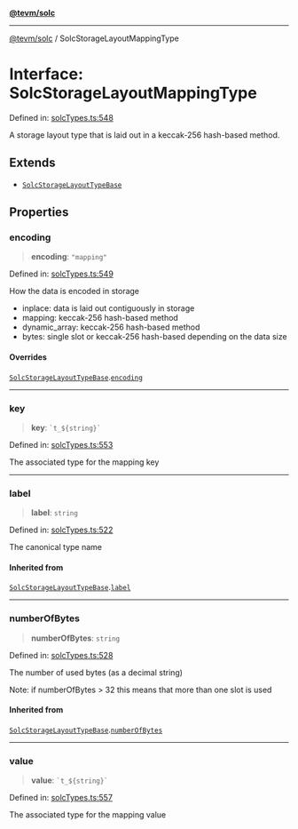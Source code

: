 [**@tevm/solc**](../README.md)

***

[@tevm/solc](../globals.md) / SolcStorageLayoutMappingType

# Interface: SolcStorageLayoutMappingType

Defined in: [solcTypes.ts:548](https://github.com/evmts/compiler/blob/main/packages/solc/src/solcTypes.ts#L548)

A storage layout type that is laid out in a keccak-256 hash-based method.

## Extends

- [`SolcStorageLayoutTypeBase`](SolcStorageLayoutTypeBase.md)

## Properties

### encoding

> **encoding**: `"mapping"`

Defined in: [solcTypes.ts:549](https://github.com/evmts/compiler/blob/main/packages/solc/src/solcTypes.ts#L549)

How the data is encoded in storage

- inplace: data is laid out contiguously in storage
- mapping: keccak-256 hash-based method
- dynamic_array: keccak-256 hash-based method
- bytes: single slot or keccak-256 hash-based depending on the data size

#### Overrides

[`SolcStorageLayoutTypeBase`](SolcStorageLayoutTypeBase.md).[`encoding`](SolcStorageLayoutTypeBase.md#encoding)

***

### key

> **key**: `` `t_${string}` ``

Defined in: [solcTypes.ts:553](https://github.com/evmts/compiler/blob/main/packages/solc/src/solcTypes.ts#L553)

The associated type for the mapping key

***

### label

> **label**: `string`

Defined in: [solcTypes.ts:522](https://github.com/evmts/compiler/blob/main/packages/solc/src/solcTypes.ts#L522)

The canonical type name

#### Inherited from

[`SolcStorageLayoutTypeBase`](SolcStorageLayoutTypeBase.md).[`label`](SolcStorageLayoutTypeBase.md#label)

***

### numberOfBytes

> **numberOfBytes**: `string`

Defined in: [solcTypes.ts:528](https://github.com/evmts/compiler/blob/main/packages/solc/src/solcTypes.ts#L528)

The number of used bytes (as a decimal string)

Note: if numberOfBytes > 32 this means that more than one slot is used

#### Inherited from

[`SolcStorageLayoutTypeBase`](SolcStorageLayoutTypeBase.md).[`numberOfBytes`](SolcStorageLayoutTypeBase.md#numberofbytes)

***

### value

> **value**: `` `t_${string}` ``

Defined in: [solcTypes.ts:557](https://github.com/evmts/compiler/blob/main/packages/solc/src/solcTypes.ts#L557)

The associated type for the mapping value
